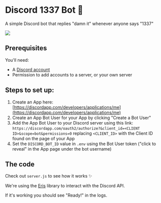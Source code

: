 # Discord 1337 Bot 🤖

A simple Discord bot that replies "damn it" whenever anyone says "1337"

![](https://cdn.glitch.com/f1b80a31-0733-40fb-a0dd-44c8c80c155d%2Fscreenshot.png?1506425519756)

## Prerequisites

You'll need:
 - A [Discord account](https://discordapp.com/register)
 - Permission to add accounts to a server, or your own server

## Steps to set up:

1. Create an App here: [https://discordapp.com/developers/applications/me](https://discordapp.com/developers/applications/me)
2. Create an App Bot User for your App by clicking "Create a Bot User"
3. Add the App Bot User to your Discord server using this link: `https://discordapp.com/oauth2/authorize?&client_id=<CLIENT ID>&scope=bot&permissions=0` replacing `<CLIENT_ID>` with the Client ID found on the page of your App
4. Set the `DISCORD_BOT_ID` value in `.env` using the Bot User token ("click to reveal" in the App page under the bot username)

## The code

Check out `server.js` to see how it works ✨

We're using the [Eris](https://npm.im/eris) library to interact with the Discord API.

If it's working you should see "Ready!" in the logs.